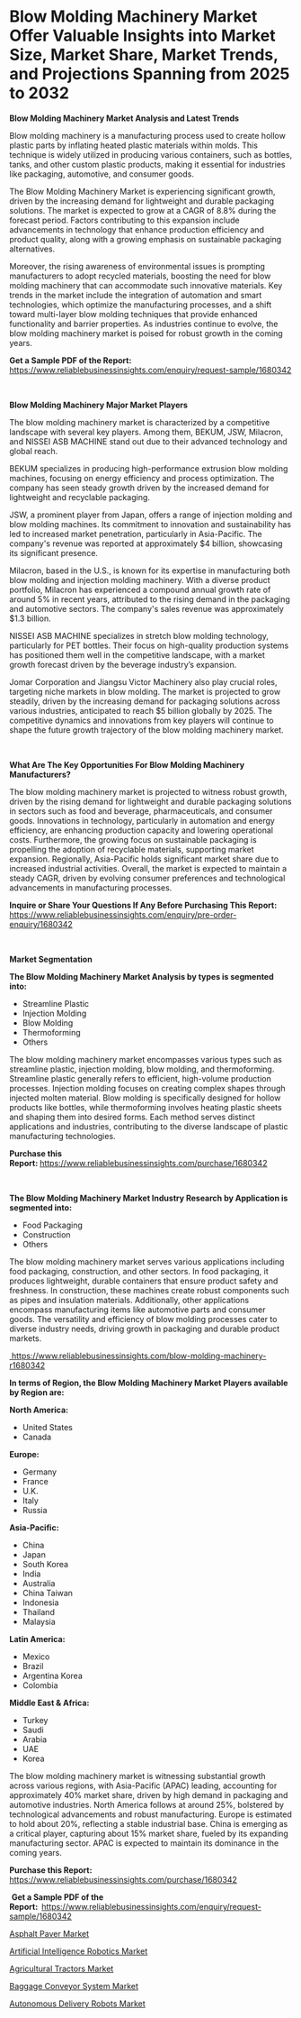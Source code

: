 <p><h1>Blow Molding Machinery Market Offer Valuable Insights into Market Size, Market Share, Market Trends, and Projections Spanning from 2025 to 2032</h1></p><p><strong>Blow Molding Machinery Market Analysis and Latest Trends</strong></p>
<p><p>Blow molding machinery is a manufacturing process used to create hollow plastic parts by inflating heated plastic materials within molds. This technique is widely utilized in producing various containers, such as bottles, tanks, and other custom plastic products, making it essential for industries like packaging, automotive, and consumer goods.</p><p>The Blow Molding Machinery Market is experiencing significant growth, driven by the increasing demand for lightweight and durable packaging solutions. The market is expected to grow at a CAGR of 8.8% during the forecast period. Factors contributing to this expansion include advancements in technology that enhance production efficiency and product quality, along with a growing emphasis on sustainable packaging alternatives.</p><p>Moreover, the rising awareness of environmental issues is prompting manufacturers to adopt recycled materials, boosting the need for blow molding machinery that can accommodate such innovative materials. Key trends in the market include the integration of automation and smart technologies, which optimize the manufacturing processes, and a shift toward multi-layer blow molding techniques that provide enhanced functionality and barrier properties. As industries continue to evolve, the blow molding machinery market is poised for robust growth in the coming years.</p></p>
<p><strong>Get a Sample PDF of the Report:&nbsp;</strong> <a href="https://www.reliablebusinessinsights.com/enquiry/request-sample/1680342?utm_campaign=1138&utm_medium=2&utm_source=Github&utm_content=ia&utm_term=20022025&utm_id=blow-molding-machinery">https://www.reliablebusinessinsights.com/enquiry/request-sample/1680342</a></p>
<p>&nbsp;</p>
<p><strong>Blow Molding Machinery Major Market Players</strong></p>
<p><p>The blow molding machinery market is characterized by a competitive landscape with several key players. Among them, BEKUM, JSW, Milacron, and NISSEI ASB MACHINE stand out due to their advanced technology and global reach.</p><p>BEKUM specializes in producing high-performance extrusion blow molding machines, focusing on energy efficiency and process optimization. The company has seen steady growth driven by the increased demand for lightweight and recyclable packaging.</p><p>JSW, a prominent player from Japan, offers a range of injection molding and blow molding machines. Its commitment to innovation and sustainability has led to increased market penetration, particularly in Asia-Pacific. The company's revenue was reported at approximately $4 billion, showcasing its significant presence.</p><p>Milacron, based in the U.S., is known for its expertise in manufacturing both blow molding and injection molding machinery. With a diverse product portfolio, Milacron has experienced a compound annual growth rate of around 5% in recent years, attributed to the rising demand in the packaging and automotive sectors. The company's sales revenue was approximately $1.3 billion.</p><p>NISSEI ASB MACHINE specializes in stretch blow molding technology, particularly for PET bottles. Their focus on high-quality production systems has positioned them well in the competitive landscape, with a market growth forecast driven by the beverage industry’s expansion.</p><p>Jomar Corporation and Jiangsu Victor Machinery also play crucial roles, targeting niche markets in blow molding. The market is projected to grow steadily, driven by the increasing demand for packaging solutions across various industries, anticipated to reach $5 billion globally by 2025. The competitive dynamics and innovations from key players will continue to shape the future growth trajectory of the blow molding machinery market.</p></p>
<p>&nbsp;</p>
<p><strong>What Are The Key Opportunities For Blow Molding Machinery Manufacturers?</strong></p>
<p><p>The blow molding machinery market is projected to witness robust growth, driven by the rising demand for lightweight and durable packaging solutions in sectors such as food and beverage, pharmaceuticals, and consumer goods. Innovations in technology, particularly in automation and energy efficiency, are enhancing production capacity and lowering operational costs. Furthermore, the growing focus on sustainable packaging is propelling the adoption of recyclable materials, supporting market expansion. Regionally, Asia-Pacific holds significant market share due to increased industrial activities. Overall, the market is expected to maintain a steady CAGR, driven by evolving consumer preferences and technological advancements in manufacturing processes.</p></p>
<p><strong>Inquire or Share Your Questions If Any Before Purchasing This Report:</strong> <a href="https://www.reliablebusinessinsights.com/enquiry/pre-order-enquiry/1680342?utm_campaign=1138&utm_medium=2&utm_source=Github&utm_content=ia&utm_term=20022025&utm_id=blow-molding-machinery">https://www.reliablebusinessinsights.com/enquiry/pre-order-enquiry/1680342</a></p>
<p>&nbsp;</p>
<p><strong>Market Segmentation</strong></p>
<p><strong>The Blow Molding Machinery Market Analysis by types is segmented into:</strong></p>
<p><ul><li>Streamline Plastic</li><li>Injection Molding</li><li>Blow Molding</li><li>Thermoforming</li><li>Others</li></ul></p>
<p><p>The blow molding machinery market encompasses various types such as streamline plastic, injection molding, blow molding, and thermoforming. Streamline plastic generally refers to efficient, high-volume production processes. Injection molding focuses on creating complex shapes through injected molten material. Blow molding is specifically designed for hollow products like bottles, while thermoforming involves heating plastic sheets and shaping them into desired forms. Each method serves distinct applications and industries, contributing to the diverse landscape of plastic manufacturing technologies.</p></p>
<p><strong>Purchase this Report:&nbsp;</strong><a href="https://www.reliablebusinessinsights.com/purchase/1680342?utm_campaign=1138&utm_medium=2&utm_source=Github&utm_content=ia&utm_term=20022025&utm_id=blow-molding-machinery">https://www.reliablebusinessinsights.com/purchase/1680342</a></p>
<p>&nbsp;</p>
<p><strong>The Blow Molding Machinery Market Industry Research by Application is segmented into:</strong></p>
<p><ul><li>Food Packaging</li><li>Construction</li><li>Others</li></ul></p>
<p><p>The blow molding machinery market serves various applications including food packaging, construction, and other sectors. In food packaging, it produces lightweight, durable containers that ensure product safety and freshness. In construction, these machines create robust components such as pipes and insulation materials. Additionally, other applications encompass manufacturing items like automotive parts and consumer goods. The versatility and efficiency of blow molding processes cater to diverse industry needs, driving growth in packaging and durable product markets.</p></p>
<p><a href="https://www.reliablebusinessinsights.com/blow-molding-machinery-r1680342?utm_campaign=1138&utm_medium=2&utm_source=Github&utm_content=ia&utm_term=20022025&utm_id=blow-molding-machinery">&nbsp;https://www.reliablebusinessinsights.com/blow-molding-machinery-r1680342</a></p>
<p><strong>In terms of Region, the Blow Molding Machinery Market Players available by Region are:</strong></p>
<p>
    <p> <strong> North America: </strong>
        <ul>
            <li>United States</li>
            <li>Canada</li>
        </ul>
        </p> 
    <p> <strong> Europe: </strong>
        <ul>
            <li>Germany</li>
            <li>France</li>
            <li>U.K.</li>
            <li>Italy</li>
            <li>Russia</li>
        </ul>
        </p> 
    <p> <strong> Asia-Pacific: </strong>
        <ul>
            <li>China</li>
            <li>Japan</li>
            <li>South Korea</li>
            <li>India</li>
            <li>Australia</li>
            <li>China Taiwan</li>
            <li>Indonesia</li>
            <li>Thailand</li>
            <li>Malaysia</li>
        </ul>
        </p> 
    <p> <strong> Latin America: </strong>
        <ul>
            <li>Mexico</li>
            <li>Brazil</li>
            <li>Argentina Korea</li>
            <li>Colombia</li>
        </ul>
        </p> 
    <p> <strong> Middle East & Africa: </strong>
        <ul>
            <li>Turkey</li>
            <li>Saudi</li>
            <li>Arabia</li>
            <li>UAE</li>
            <li>Korea</li>
        </ul>
    </p>
    </p>
<p><p>The blow molding machinery market is witnessing substantial growth across various regions, with Asia-Pacific (APAC) leading, accounting for approximately 40% market share, driven by high demand in packaging and automotive industries. North America follows at around 25%, bolstered by technological advancements and robust manufacturing. Europe is estimated to hold about 20%, reflecting a stable industrial base. China is emerging as a critical player, capturing about 15% market share, fueled by its expanding manufacturing sector. APAC is expected to maintain its dominance in the coming years.</p></p>
<p><strong>Purchase this Report: </strong><a href="https://www.reliablebusinessinsights.com/purchase/1680342?utm_campaign=1138&utm_medium=2&utm_source=Github&utm_content=ia&utm_term=20022025&utm_id=blow-molding-machinery">https://www.reliablebusinessinsights.com/purchase/1680342</a></p>
<p>&nbsp;<strong>Get a Sample PDF of the Report:&nbsp;&nbsp;</strong><a href="https://www.reliablebusinessinsights.com/enquiry/request-sample/1680342?utm_campaign=1138&utm_medium=2&utm_source=Github&utm_content=ia&utm_term=20022025&utm_id=blow-molding-machinery">https://www.reliablebusinessinsights.com/enquiry/request-sample/1680342</a></p>
<p><strong></strong></p>
<p><p><a href="https://github.com/khanyearimse/Market-Research-Report-List-1/blob/main/asphalt-paver-market.md?utm_campaign=1138&utm_medium=2&utm_source=Github&utm_content=ia&utm_term=20022025&utm_id=blow-molding-machinery">Asphalt Paver Market</a></p><p><a href="https://github.com/guleealhani/Market-Research-Report-List-1/blob/main/artificial-intelligence-robotics-market.md?utm_campaign=1138&utm_medium=2&utm_source=Github&utm_content=ia&utm_term=20022025&utm_id=blow-molding-machinery">Artificial Intelligence Robotics Market</a></p><p><a href="https://github.com/palejsaafuu/Market-Research-Report-List-1/blob/main/agricultural-tractors-market.md?utm_campaign=1138&utm_medium=2&utm_source=Github&utm_content=ia&utm_term=20022025&utm_id=blow-molding-machinery">Agricultural Tractors Market</a></p><p><a href="https://github.com/cobinaydin13/Market-Research-Report-List-1/blob/main/baggage-conveyor-system-market.md?utm_campaign=1138&utm_medium=2&utm_source=Github&utm_content=ia&utm_term=20022025&utm_id=blow-molding-machinery">Baggage Conveyor System Market</a></p><p><a href="https://github.com/osamhcombre/Market-Research-Report-List-1/blob/main/autonomous-delivery-robots-market.md?utm_campaign=1138&utm_medium=2&utm_source=Github&utm_content=ia&utm_term=20022025&utm_id=blow-molding-machinery">Autonomous Delivery Robots Market</a></p></p>